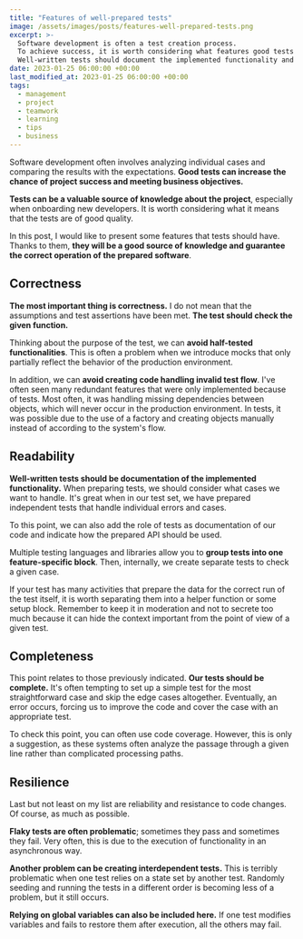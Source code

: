 ```yaml
---
title: "Features of well-prepared tests"
image: /assets/images/posts/features-well-prepared-tests.png
excerpt: >-
  Software development is often a test creation process.
  To achieve success, it is worth considering what features good tests have.
  Well-written tests should document the implemented functionality and check the tested function well.
date: 2023-01-25 06:00:00 +00:00
last_modified_at: 2023-01-25 06:00:00 +00:00
tags:
  - management
  - project
  - teamwork
  - learning
  - tips
  - business
---
```


  Software development often involves analyzing individual cases and comparing the results with the expectations.
  **Good tests can increase the chance of project success and meeting business objectives.**

  **Tests can be a valuable source of knowledge about the project**, especially when onboarding new developers.
  It is worth considering what it means that the tests are of good quality.

  In this post, I would like to present some features that tests should have.
  Thanks to them, **they will be a good source of knowledge and guarantee the correct operation of the prepared software**.

## Correctness

  **The most important thing is correctness.**
  I do not mean that the assumptions and test assertions have been met.
  **The test should check the given function.**

  Thinking about the purpose of the test, we can **avoid half-tested functionalities**.
  This is often a problem when we introduce mocks that only partially reflect the behavior of the production environment.

  In addition, we can **avoid creating code handling invalid test flow**.
  I've often seen many redundant features that were only implemented because of tests.
  Most often, it was handling missing dependencies between objects, which will never occur in the production environment.
  In tests, it was possible due to the use of a factory and creating objects manually instead of according to the system's flow.

## Readability

  **Well-written tests should be documentation of the implemented functionality.**
  When preparing tests, we should consider what cases we want to handle.
  It's great when in our test set, we have prepared independent tests that handle individual errors and cases.

  To this point, we can also add the role of tests as documentation of our code and indicate how the prepared API should be used.

  Multiple testing languages and libraries allow you to **group tests into one feature-specific block**.
  Then, internally, we create separate tests to check a given case.

  If your test has many activities that prepare the data for the correct run of the test itself, it is worth separating them into a helper function or some setup block.
  Remember to keep it in moderation and not to secrete too much because it can hide the context important from the point of view of a given test.

## Completeness

  This point relates to those previously indicated.
  **Our tests should be complete.**
  It's often tempting to set up a simple test for the most straightforward case and skip the edge cases altogether.
  Eventually, an error occurs, forcing us to improve the code and cover the case with an appropriate test.

  To check this point, you can often use code coverage.
  However, this is only a suggestion, as these systems often analyze the passage through a given line rather than complicated processing paths.

## Resilience

  Last but not least on my list are reliability and resistance to code changes.
  Of course, as much as possible.

  **Flaky tests are often problematic**; sometimes they pass and sometimes they fail.
  Very often, this is due to the execution of functionality in an asynchronous way.

  **Another problem can be creating interdependent tests.**
  This is terribly problematic when one test relies on a state set by another test.
  Randomly seeding and running the tests in a different order is becoming less of a problem, but it still occurs.

  **Relying on global variables can also be included here.**
  If one test modifies variables and fails to restore them after execution, all the others may fail.
